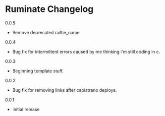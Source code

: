 Ruminate Changelog
=====================

0.0.5

 - Remove deprecated railtie_name

0.0.4

 - Bug fix for intermittent errors caused by me thinking I'm still coding in c.

0.0.3

 - Beginning template stuff.

0.0.2

 - Bug fix for removing links after capistrano deploys.

0.0.1

 - Initial release
